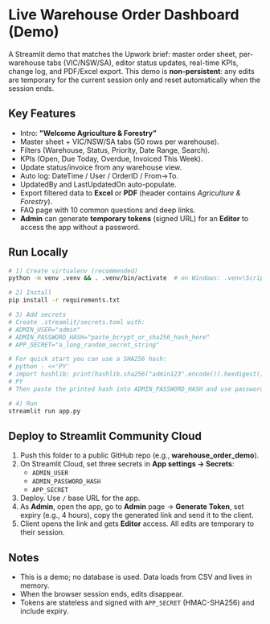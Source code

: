 
# Live Warehouse Order Dashboard (Demo)

A Streamlit demo that matches the Upwork brief: master order sheet, per-warehouse tabs (VIC/NSW/SA), editor status updates, real-time KPIs, change log, and PDF/Excel export. This demo is **non‑persistent**: any edits are temporary for the current session only and reset automatically when the session ends.

## Key Features
- Intro: **"Welcome Agriculture & Forestry"**
- Master sheet + VIC/NSW/SA tabs (50 rows per warehouse).
- Filters (Warehouse, Status, Priority, Date Range, Search).
- KPIs (Open, Due Today, Overdue, Invoiced This Week).
- Update status/invoice from any warehouse view.
- Auto log: DateTime / User / OrderID / From→To.
- UpdatedBy and LastUpdatedOn auto-populate.
- Export filtered data to **Excel** or **PDF** (header contains *Agriculture & Forestry*).
- FAQ page with 10 common questions and deep links.
- **Admin** can generate **temporary tokens** (signed URL) for an **Editor** to access the app without a password.

## Run Locally
```bash
# 1) Create virtualenv (recommended)
python -m venv .venv && . .venv/bin/activate  # on Windows: .venv\Scripts\activate

# 2) Install
pip install -r requirements.txt

# 3) Add secrets
# Create .streamlit/secrets.toml with:
# ADMIN_USER="admin"
# ADMIN_PASSWORD_HASH="paste_bcrypt_or_sha256_hash_here"
# APP_SECRET="a_long_random_secret_string"

# For quick start you can use a SHA256 hash:
# python - <<'PY'
# import hashlib; print(hashlib.sha256("admin123".encode()).hexdigest())
# PY
# Then paste the printed hash into ADMIN_PASSWORD_HASH and use password "admin123".

# 4) Run
streamlit run app.py
```

## Deploy to Streamlit Community Cloud
1. Push this folder to a public GitHub repo (e.g., **warehouse_order_demo**).
2. On Streamlit Cloud, set three secrets in **App settings → Secrets**:
   - `ADMIN_USER`
   - `ADMIN_PASSWORD_HASH`
   - `APP_SECRET`
3. Deploy. Use `/` base URL for the app.
4. As **Admin**, open the app, go to **Admin** page → **Generate Token**, set expiry (e.g., 4 hours), copy the generated link and send it to the client.
5. Client opens the link and gets **Editor** access. All edits are temporary to their session.

## Notes
- This is a demo; no database is used. Data loads from CSV and lives in memory.
- When the browser session ends, edits disappear.
- Tokens are stateless and signed with `APP_SECRET` (HMAC-SHA256) and include expiry.
